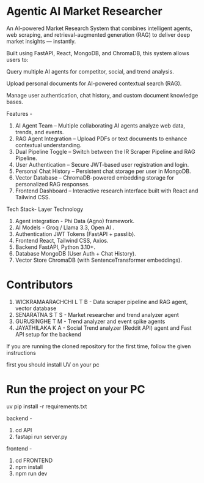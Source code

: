 

#  Agentic AI Market Researcher

An AI-powered Market Research System that combines intelligent agents, web scraping, and retrieval-augmented generation (RAG) to deliver deep market insights — instantly.

Built using FastAPI, React, MongoDB, and ChromaDB, this system allows users to:

Query multiple AI agents for competitor, social, and trend analysis.

Upload personal documents for AI-powered contextual search (RAG).

Manage user authentication, chat history, and custom document knowledge bases.

 Features - 

1. AI Agent Team – Multiple collaborating AI agents analyze web data, trends, and events.
2. RAG Agent Integration – Upload PDFs or text documents to enhance contextual understanding.
3. Dual Pipeline Toggle – Switch between the IR Scraper Pipeline and RAG Pipeline.
4. User Authentication – Secure JWT-based user registration and login.
5. Personal Chat History – Persistent chat storage per user in MongoDB.
6. Vector Database – ChromaDB-powered embedding storage for personalized RAG responses.
7. Frontend Dashboard – Interactive research interface built with React and Tailwind CSS.

 Tech Stack- 
Layer	Technology

1. Agent integration - Phi Data (Agno) framework.
2. AI Models	- Groq / Llama 3.3, Open AI .
3. Authentication	JWT Tokens (FastAPI + passlib).
4. Frontend	React, Tailwind CSS, Axios.
5. Backend	FastAPI, Python 3.10+.
6. Database	MongoDB (User Auth + Chat History).
7. Vector Store	ChromaDB (with SentenceTransformer embeddings).


# Contributors 

1. WICKRAMAARACHCHI  L T B - Data scraper pipeline and RAG agent, vector database
2. SENARATNA S T S - Market researcher and trend analyzer agent
3. GURUSINGHE T M - Trend analyzer and event spike agents
4. JAYATHILAKA K A - Social Trend analyzer (Reddit API) agent and Fast API setup for the backend



If you are running the cloned repository for the first time, follow the given instructions

first you should install UV on your pc



# Run the project on your PC

uv pip install -r requirements.txt

backend - 
1. cd API
2. fastapi run server.py

frontend - 
1. cd FRONTEND
2.  npm install
3. npm run dev



